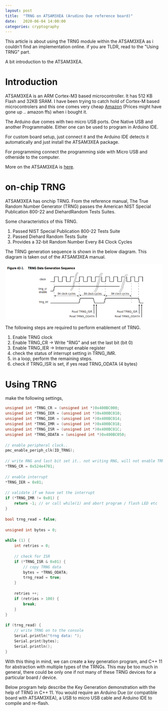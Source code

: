 ```yaml
---
layout: post
title:  "TRNG on ATSAM3XEA (Arudino Due reference board)"
date:   2020-06-04 14:00:00
categories: cryptography
---
```


This article is about using the TRNG module within the ATSAM3XEA as i couldn't find an implementation online. if you are TLDR, read to the "Using TRNG" part.

A bit introduction to the ATSAM3XEA.

Introduction
=============

ATSAM3XEA is an ARM Cortex-M3 based microcontroller. It has 512 KB Flash and 32KB SRAM. I have been trying to catch hold of Cortex-M based microcontrolers and this one comes very cheap [Amazon](https://www.amazon.in/Robocraze-Arduino-Due-Robotics-Projects/dp/B07GVBWV78/ref=sr_1_1?dchild=1&keywords=arduino+due&qid=1591287202&sr=8-1) (Prices might have gone up .. amazon ffs) when i bought it.

The Arduino due comes with two micro USB ports. One Native USB and another Programmable. Either one can be used to program in Arduino IDE.

For custom board setup, just connect it and the Arduino IDE detects it automatically and just install the ATSAM3XEA package.

For programming connect the programming side with Micro USB and otherside to the computer.

More on the ATSAM3XEA is [here](http://ww1.microchip.com/downloads/en/DeviceDoc/Atmel-11057-32-bit-Cortex-M3-Microcontroller-SAM3X-SAM3A_Datasheet.pdf).

on-chip TRNG
=============

ATSAM3XEA has onchip TRNG. From the reference manual, The True Random Number Generator (TRNG) passes the American NIST Special Publication 800-22 and DiehardRandom Tests Suites.


Some characteristics of this TRNG.

1. Passed NIST Special Publication 800-22 Tests Suite
2. Passed Diehard Random Tests Suite
3. Provides a 32-bit Random Number Every 84 Clock Cycles

The TRNG generation sequence is shown in the below diagram. This diagram is taken out of the ATSAM3XEA manual.


![TRNG_Generation](https://raw.githubusercontent.com/DevNaga/devnaga.github.io/master/_posts/TRNG_sequence.png)


The following steps are required to perform enablement of TRNG.

1. Enable TRNG clock
2. Enable TRNG_CR -> Write "RNG" and set the last bit (bit 0)
3. Enable TRNG_IER -> Interrupt enable register
4. check the status of interrupt setting in TRNG_IMR.
5. in a loop, perform the remaining steps.
6. check if TRNG_ISR is set, if yes read TRNG_ODATA (4 bytes)


Using TRNG
==========

make the following settings,

```cpp
unsigned int *TRNG_CR = (unsigned int *)0x400BC000;
unsigned int *TRNG_IER = (unsigned int *)0x400BC010;
unsigned int *TRNG_IDR = (unsigned int *)0x400BC014;
unsigned int *TRNG_IMR = (unsigned int *)0x400BC018;
unsigned int *TRNG_ISR = (unsigned int *)0x400BC01C;
unsigned int *TRNG_ODATA = (unsigned int *)0x400BC050;

// enable peripheral clock..
pmc_enable_periph_clk(ID_TRNG);

// write RNG and last bit set it.. not writing RNG, will not enable TRNG functionality
*TRNG_CR = 0x524e4701;

// enable interrupt
*TRNG_IER = 0x01;

// validate if we have set the interrupt
if (*TRNG_IMR != 0x01) {
    return -1; // or call while(1) and abort program / flash LED etc
}

bool trng_read = false;

unsigned int bytes = 0;

while (1) {
    int retries = 0;

    // check for ISR
    if (*TRNG_ISR & 0x01) {
        // copy TRNG data
        bytes = *TRNG_ODATA;
        trng_read = true;
    }

    retries ++;
    if (retries > 100) {
        break;
    }
}

if (trng_read) {
    // write TRNG on to the console
    Serial.println("trng data: ");
    Serial.print(bytes);
    Serial.println();
}

```

With this thing in mind, we can create a key generation program, and C++ 11 for abstraction with multiple types of the TRNGs. This may be too much in general, there could be only one if not many of these TRNG devices for a particular board / device.

Below program help describe the Key Generation demonstration with the help of TRNG in C++ 11. You would require an Arduino Due (or compatible board with ATSAM3XEA), a USB to micro USB cable and Arduino IDE to compile and re-flash.

<script src="https://gist.github.com/DevNaga/fb1fa3b862093d01d378b4be4f96b2bd.js"></script>
